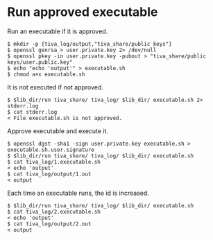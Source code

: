 # Run approved executable

Run an executable if it is approved.

	$ mkdir -p {tiva_log/output,"tiva_share/public keys"}
	$ openssl genrsa > user.private.key 2> /dev/null
	$ openssl pkey -in user.private.key -pubout > "tiva_share/public keys/user.public.key"
	$ echo "echo 'output'" > executable.sh
	$ chmod a+x executable.sh

It is not executed if not approved.

	$ $lib_dir/run tiva_share/ tiva_log/ $lib_dir/ executable.sh 2> stderr.log
	$ cat stderr.log
	< File executable.sh is not approved.

Approve executable and execute it.

	$ openssl dgst -sha1 -sign user.private.key executable.sh > executable.sh.user.signature
	$ $lib_dir/run tiva_share/ tiva_log/ $lib_dir/ executable.sh
	$ cat tiva_log/1.executable.sh
	< echo 'output'
	$ cat tiva_log/output/1.out
	< output

Each time an executable runs, the id is increased.

	$ $lib_dir/run tiva_share/ tiva_log/ $lib_dir/ executable.sh
	$ cat tiva_log/2.executable.sh
	< echo 'output'
	$ cat tiva_log/output/2.out
	< output

